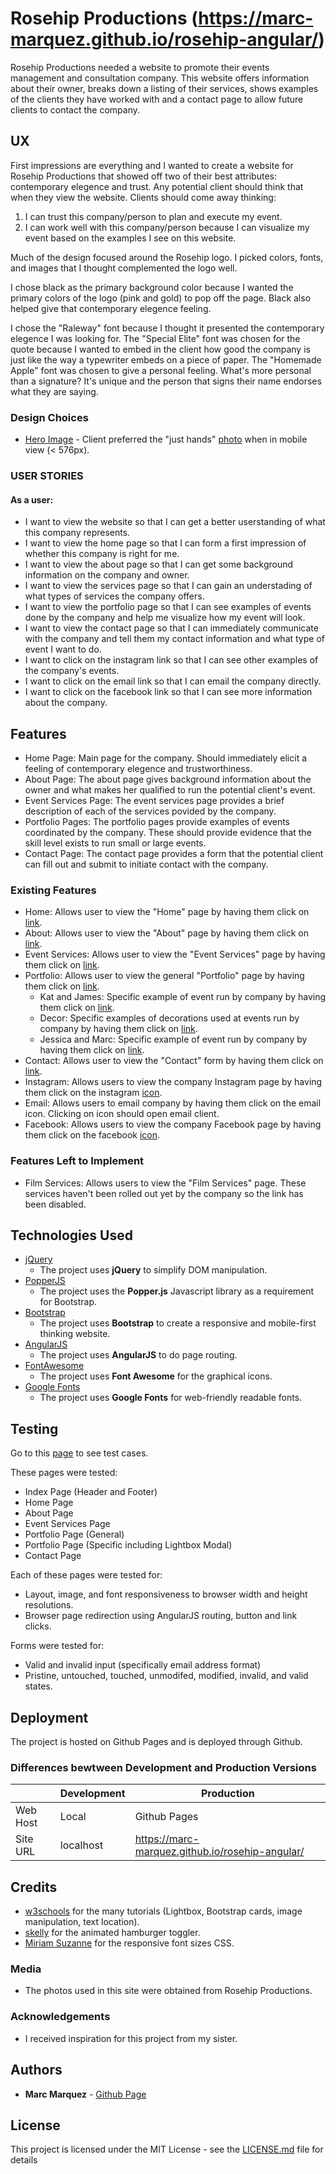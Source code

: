 # Rosehip Productions (https://marc-marquez.github.io/rosehip-angular/)

Rosehip Productions needed a website to promote their events management and consultation company. This website offers information about their owner, breaks down a listing of their services, shows examples of the clients they have worked with and a contact page to allow future clients to contact the company.
 
## UX
 
First impressions are everything and I wanted to create a website for Rosehip Productions that showed off two of their best attributes: contemporary elegence and trust. Any potential client should think that when they view the website. Clients should come away thinking:

1. I can trust this company/person to plan and execute my event.
2. I can work well with this company/person because I can visualize my event based on the examples I see on this website.

Much of the design focused around the Rosehip logo. I picked colors, fonts, and images that I thought complemented the logo well. 

I chose black as the primary background color because I wanted the primary colors of the logo (pink and gold) to pop off the page. Black also helped give that contemporary elegence feeling.

I chose the "Raleway" font because I thought it presented the contemporary elegence I was looking for. The "Special Elite" font was chosen for the quote because I wanted to embed in the client how good the company is just like the way a typewriter embeds on a piece of paper. The "Homemade Apple" font was chosen to give a personal feeling. What's more personal than a signature? It's unique and the person that signs their name endorses what they are saying.

### Design Choices
- [Hero Image](https://marc-marquez.github.io/rosehip-angular/#/home) - Client preferred the "just hands" [photo](https://github.com/marc-marquez/rosehip-angular/blob/master/img/KJWedFL-201-1920-sm.jpg) when in mobile view (< 576px).

### USER STORIES

#### As a user:
- I want to view the website so that I can get a better userstanding of what this company represents.
- I want to view the home page so that I can form a first impression of whether this company is right for me.
- I want to view the about page so that I can get some background information on the company and owner.
- I want to view the services page so that I can gain an understading of what types of services the company offers.
- I want to view the portfolio page so that I can see examples of events done by the company and help me visualize how my event will look.
- I want to view the contact page so that I can immediately communicate with the company and tell them my contact information and what type of event I want to do.
- I want to click on the instagram link so that I can see other examples of the company's events.
- I want to click on the email link so that I can email the company directly.
- I want to click on the facebook link so that I can see more information about the company.

## Features

- Home Page: Main page for the company. Should immediately elicit a feeling of contemporary elegence and trustworthiness.
- About Page: The about page gives background information about the owner and what makes her qualified to run the potential client's event.
- Event Services Page: The event services page provides a brief description of each of the services povided by the company.
- Portfolio Pages: The portfolio pages provide examples of events coordinated by the company. These should provide evidence that the skill level exists to run small or large events.
- Contact Page: The contact page provides a form that the potential client can fill out and submit to initiate contact with the company.
 
### Existing Features
- Home: Allows user to view the "Home" page by having them click on [link](https://marc-marquez.github.io/rosehip-angular/#/home).
- About: Allows user to view the "About" page by having them click on [link](https://marc-marquez.github.io/rosehip-angular/#/about).
- Event Services: Allows user to view the "Event Services" page by having them click on [link](https://marc-marquez.github.io/rosehip-angular/#/events).
- Portfolio: Allows user to view the general "Portfolio" page by having them click on [link](https://marc-marquez.github.io/rosehip-angular/#/portfolio).
	- Kat and James: Specific example of event run by company by having them click on [link](https://marc-marquez.github.io/rosehip-angular/#/kat-james).
	- Decor: Specific examples of decorations used at events run by company by having them click on [link](https://marc-marquez.github.io/rosehip-angular/#/event-decor).
	- Jessica and Marc: Specific example of event run by company by having them click on [link](https://marc-marquez.github.io/rosehip-angular/#/jess-marc).
- Contact: Allows user to view the "Contact" form by having them click on [link](https://marc-marquez.github.io/rosehip-angular/#/contact).
- Instagram: Allows users to view the company Instagram page by having them click on the instagram [icon](https://www.instagram.com/rosehipproductions/).
- Email: Allows users to email company by having them click on the email icon. Clicking on icon should open email client.
- Facebook: Allows users to view the company Facebook page by having them click on the facebook [icon](https://www.facebook.com/RoseHipProductions).


### Features Left to Implement
- Film Services: Allows users to view the "Film Services" page. These services haven't been rolled out yet by the company so the link has been disabled.

## Technologies Used

- [jQuery](http://code.jquery.com/) 
	- The project uses **jQuery** to simplify DOM manipulation.
- [PopperJS](https://popper.js.org/)
	- The project uses the **Popper.js** Javascript library as a requirement for Bootstrap.
- [Bootstrap](https://getbootstrap.com/)
	- The project uses **Bootstrap** to create a responsive and mobile-first thinking website.
- [AngularJS](https://angular.io/)
	- The project uses **AngularJS** to do page routing.
- [FontAwesome](https://fontawesome.com/)
	- The project uses **Font Awesome** for the graphical icons.
- [Google Fonts](fonts.google.com)
	- The project uses **Google Fonts** for web-friendly readable fonts.    

## Testing

Go to this [page](https://docs.google.com/spreadsheets/d/18vqeqeFvVToHrCFkr4TTtSTixUJhG7vb8ipQ4wMm6U4/edit?usp=sharing) to see test cases.

These pages were tested:
- Index Page (Header and Footer)
- Home Page
- About Page
- Event Services Page
- Portfolio Page (General)
- Portfolio Page (Specific including Lightbox Modal)
- Contact Page

Each of these pages were tested for:
- Layout, image, and font responsiveness to browser width and height resolutions.
- Browser page redirection using AngularJS routing, button and link clicks.

Forms were tested for:
- Valid and invalid input (specifically email address format)
- Pristine, untouched, touched, unmodifed, modified, invalid, and valid states.

## Deployment

The project is hosted on Github Pages and is deployed through Github.

### Differences bewtween Development and Production Versions

|                                 | Development          | Production   |
| ------------                    | -----------          | ----------   |
| Web Host                        | Local                | Github Pages |
| Site URL                        | localhost            | https://marc-marquez.github.io/rosehip-angular/ |

## Credits

- [w3schools](https://www.w3schools.com/) for the many tutorials (Lightbox, Bootstrap cards, image manipulation, text location).
- [skelly](https://www.codeply.com/go/PkEufEnojF/bootstrap-4-navbar-animated-toggle-hamburger-close) for the animated hamburger toggler.
- [Miriam Suzanne](https://css-tricks.com/fun-viewport-units/) for the responsive font sizes CSS.

### Media

- The photos used in this site were obtained from Rosehip Productions.

### Acknowledgements

- I received inspiration for this project from my sister.

## Authors

- **Marc Marquez** - [Github Page](https://github.com/marc-marquez/)

## License

This project is licensed under the MIT License - see the [LICENSE.md](LICENSE.md) file for details
